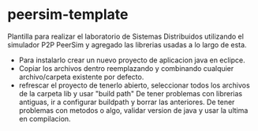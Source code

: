 # peersim-template
Plantilla para realizar el laboratorio de Sistemas Distribuidos utilizando el simulador P2P PeerSim y agregado las librerias usadas a lo largo de esta.

* Para instalarlo crear un nuevo proyecto de aplicacion java en eclipce.
* Copiar los archivos dentro reemplazando y combinando cualquier archivo/carpeta existente por defecto.
* refrescar el proyecto de tenerlo abierto, seleccionar todos los archivos de la carpeta lib y usar "build path"
De tener problemas con librerias antiguas, ir a configurar buildpath y borrar las anteriores.
De tener problemas con metodos o algo, validar version de java y usar la ultima en compilacion.

